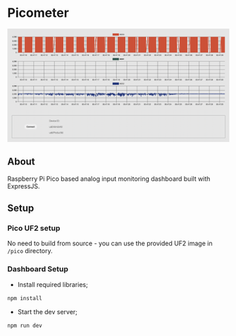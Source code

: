 # **Picometer**
![](public/images/preview.png)

## **About**
Raspberry Pi Pico based analog input monitoring dashboard built with ExpressJS.

## **Setup**

### Pico UF2 setup
No need to build from source - you can use the provided UF2 image in `/pico` directory.

### Dashboard Setup

- Install required libraries;
```javascript
npm install
```

- Start the dev server;
```javascript
npm run dev
```